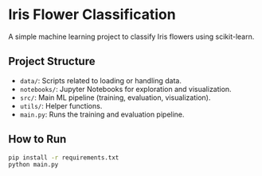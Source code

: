 # Iris Flower Classification

A simple machine learning project to classify Iris flowers using scikit-learn.

## Project Structure

- `data/`: Scripts related to loading or handling data.
- `notebooks/`: Jupyter Notebooks for exploration and visualization.
- `src/`: Main ML pipeline (training, evaluation, visualization).
- `utils/`: Helper functions.
- `main.py`: Runs the training and evaluation pipeline.

## How to Run

```bash
pip install -r requirements.txt
python main.py
